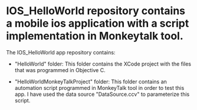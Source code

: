 # IOS_HelloWorld repository contains a mobile ios application with a script implementation in Monkeytalk tool.

The IOS_HelloWorld app repository contains:
- "HelloWorld" folder: This folder contains the XCode project with the files that was programmed in Objective C.

-  "HelloWorldMonkeyTalkProject" folder: This folder contains an automation script programmed in MonkeyTalk tool in order to test this app.
I have used the data source "DataSource.ccv" to parameterize this script.
